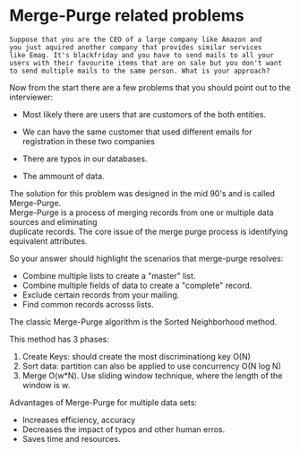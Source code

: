 # Merge-Purge related problems

    Suppose that you are the CEO of a large company like Amazon and  
    you just aquired another company that provides similar services  
    like Emag. It's blackfriday and you have to send mails to all your 
    users with their favourite items that are on sale but you don't want to send multiple mails to the same person. What is your approach?  

Now from the start there are a few problems that you should point out to the interviewer:  

* Most likely there are users that are customors of the both entities.  
* We can have the same customer that used different emails for registration in these two companies  

* There are typos in our databases.

* The ammount of data.  

The solution for this problem was designed in the mid 90's and is called Merge-Purge.  
Merge-Purge is a process of merging records from one or multiple data sources and eliminating  
duplicate records. The core issue of the merge purge process is identifying equivalent attributes.  

So your answer should highlight the scenarios that merge-purge resolves:  

* Combine multiple lists to create a "master" list.  
* Combine multiple fields of data to create a "complete" record.
* Exclude certain records from your mailing.
* Find common records acrosss lists.

The classic Merge-Purge algorithm is the Sorted Neighborhood method.  

This method has 3 phases:  
1. Create Keys: should create the most discriminationg key O(N)  
2. Sort data: partition can also be applied to use concurrency O(N log N)  
3. Merge O(w*N). Use sliding window technique, where the length of the window is w.  

Advantages of Merge-Purge for multiple data sets:  
* Increases efficiency, accuracy
* Decreases the impact of typos and other human erros.
* Saves time and resources. 

